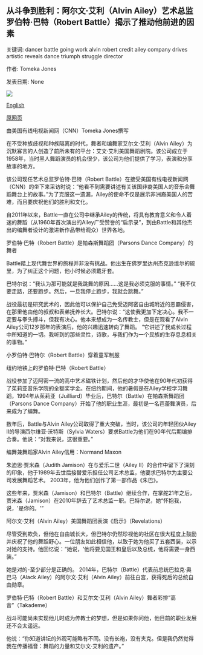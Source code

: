 ## 从斗争到胜利：阿尔文·艾利（Alvin Ailey）艺术总监罗伯特·巴特（Robert Battle）揭示了推动他前进的因素

关键词: dancer battle going work alvin robert credit ailey company drives artistic reveals dance triumph struggle director

作者: Tomeka Jones

发表日期: None

![](https://cdn.cnn.com/cnnnext/dam/assets/200326114213-08-robert-battle-dancer-super-tease.jpg)

[English](From%20struggle%20to%20triumph%3A%20Alvin%20Ailey%20artistic%20director%20Robert%20Battle%20reveals%20what%20drives%20him.md)

[原网页](https://edition.cnn.com/style/article/robert-battle-alvin-ailey-dance/index.html)

由美国有线电视新闻网（CNN）Tomeka Jones撰写

在不受种族歧视和种族隔离的时代，舞者和编舞家艾尔文·艾利（Alvin Ailey）为沉默寡言的人创造了前所未有的平台：艾文·艾利美国舞蹈剧院。该公司成立于1958年，当时黑人舞蹈演员的机会很少，该公司为他们提供了学习，表演和分享故事的地方。

该公司现任艺术总监罗伯特·巴特（Robert Battle）在接受美国有线电视新闻网（CNN）的坐下来采访时说：“他看不到需要讲述有关该国非裔美国人的音乐会舞蹈舞台上的故事。”为了克服这一遗漏，Ailey的使命不仅是展示非洲裔美国人的苦难，而且要庆祝他们的胜利和文化。

自2011年以来，Battle一直在公司中继承Ailey的传统，将具有教育意义和令人着迷的舞蹈（从1960年首次演出的Ailey广受赞誉的“启示录”，到由Battle和其他杰出的编舞者设计的激进新作品带给观众）世界各地。

罗伯特·巴特（Robert Battle）是帕森斯舞蹈团（Parsons Dance Company）的舞者

Battle踏上现代舞世界的旅程并非没有挑战。他出生在佛罗里达州杰克逊维尔的碗里，为了纠正这个问题，他小时候必须戴牙套。

巴特尔说：“我认为那可能就是我跳舞的原因……这是我必须克服的事情。” “我不仅要走路，还要跑步。然后，一旦我停止跑步，我就会跳舞。”

战役最初是研究武术的，因此他可以保护自己免受迈阿密自由城附近的恶霸侵害，在那里他由他的叔叔和表弟抚养长大。巴特尔说：“这使我更加下定决心。我不一定要与拳头搏斗，但我有决心。他本来想成为一名传教士，但是在观看了Alvin Ailey公司12岁那年的表演后，他的兴趣迅速转向了舞蹈。 “它讲述了我成长过程中所知道的一切。我听到的那些灵性，诗歌，与我们作为一个民族的生存息息相关的事物。”

小罗伯特·巴特尔（Robert Battle）穿着童军制服

纽约地铁上的罗伯特·巴特（Robert Battle）

战役参加了迈阿密一流的高中艺术磁铁计划，然后他的才华使他在90年代初获得了茱莉亚音乐学院的全额奖学金。在纽约期间，他的暑假是在Ailey学校学习舞蹈，1994年从茱莉亚（Juilliard）毕业后，巴特尔（Battle）在帕森斯舞蹈团（Parsons Dance Company）开始了他的职业生涯，最初是一名芭蕾舞演员，后来成为了编舞。

数年后，Battle与Alvin Ailey公司取得了重大突破，当时，该公司的年轻团伙Ailey II的导演西尔维亚·沃特斯（Sylvia Waters）要求Battle为他们在90年代后期编排合奏。他说：“对我来说，这很重要。”

编舞兼舞蹈家Alvin Ailey信用：Normand Maxon

朱迪思·贾米森（Judith Jamison）在与爱乐二世（Ailey II）的合作中留下了深刻的印象，他于1989年去世后接替爱乐担任公司艺术总监，他要求巴特尔为主要公司发展舞蹈艺术。 2003年，他为他们创作了第一部作品《朱巴》。

这些年来，贾米森（Jamison）和巴特尔（Battle）继续合作，在掌舵21年之后，贾米森（Jamison）在2010年辞去了艺术总监一职。巴特尔说，她“怀抱我，说，'是你的。'”

阿尔文·艾利（Alvin Ailey）美国舞蹈团表演《启示》（Revelations）

尽管受到欺负，但他在自由城长大，但巴特尔仍然珍视他的社区在很大程度上鼓励并庆祝了他的舞蹈野心。一位朋友如此相信他，以致于她为他买了五套西装，以示对她的支持。他回忆说：“她说，'他将要见国王和皇后以及总统，他将需要一身西装。”

她是对的-至少部分是正确的。 2014年，巴特尔（Battle）代表前总统巴拉克·奥巴马（Alack Ailey）的阿尔文·艾利（Alvin Ailey）前往白宫，获得死后的总统自由勋章。

罗伯特·巴特（Robert Battle）和艾尔文·艾利（Alvin Ailey）舞者彩排“高音”（Takademe）

战斗可能尚未实现他儿时成为传教士的梦想，但是如果你问他，他目前的职业发展还不会太遥远。

他说：“你知道讲坛的外观可能略有不同。没有长袍，没有夹克。但是我仍然觉得我在传播福音：舞蹈的力量和艾尔文·艾利的遗产。”